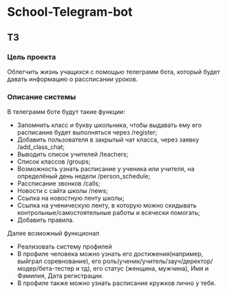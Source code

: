 # School-Telegram-bot
## ТЗ
### Цель проекта
Облегчить жизнь учащихся с помощью телеграмм бота, который будет давать информацию о рассписании уроков.
### Описание системы
В телеграмм боте будут такие функции:
- Запомнить класс и букву школьника, чтобы выдавать ему его расписание будет выполняться через /register;
- Добавить пользователя в закрытый чат класса, через заявку /add_class_chat;
- Выводить список учителей /teachers;
- Список классов /groups;
- Возможность узнать расписание у ученика или учителя, на определёный день недели /person_schedule;
- Рассписание звонков /calls;
- Новости с сайта школы /news;
- Ссылка на новостную ленту школы;
- Ссылка на ученическую ленту, в которую можно скидывать контрольные/самостоятельные работы и всячески помогать;
- Добавить правила.

  
Далее возможный функционал
- Реализовать систему профилей
- В профиле человека можно узнать его достижения(например, выйграл соревнование), его роль(ученик/учитель/зауч/деректор/модер/бета-тестер и тд), его статус (женщина, мужчина), Имя и Фамилия, Дата регистрации.
- В профиле также можно узнать расписание кружков лично у тебя.
